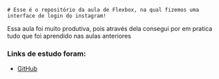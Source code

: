     # Esse é o repositório da aula de Flexbox, na qual fizemos uma interface de login do instagram!

 Essa aula foi muito produtiva, pois através dela consegui por em pratica tudo que foi aprendido nas aulas anteriores

 ### Links de estudo foram:

 * [GitHub](https://github.com/SpruceGabriela/instagram-dio.git)
